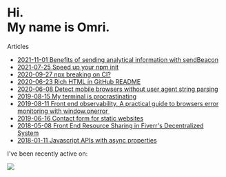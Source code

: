 # Hi.<br>My name is Omri.

Articles

- [2021-11-01 Benefits of sending analytical information with sendBeacon](https://medium.com/fiverr-engineering/benefits-of-sending-analytical-information-with-sendbeacon-a959cb206a7a)
- [2021-07-25 Speed up your npm init](https://omrilotan.medium.com/speed-up-your-npm-init-db867e49b787)
- [2020-09-27 npx breaking on CI?](https://omrilotan.medium.com/npx-breaking-on-ci-b9f3f61d4676)
- [2020-06-23 Rich HTML in GitHub README](https://omrilotan.medium.com/rich-html-in-github-readme-bfb3de791441)
- [2020-06-08 Detect mobile browsers without user agent string parsing](https://medium.com/fiverr-engineering/detect-mobile-browsers-without-user-agent-string-parsing-66e3694ce8cd)
- [2019-08-15 My terminal is procrastinating ](https://omrilotan.medium.com/my-terminal-is-procrastinating-c4cd520c373c)
- [2019-08-11 Front end observability. A practical guide to browsers error monitoring with window.onerror ‍](https://medium.com/fiverr-engineering/front-end-observability-a-practical-guide-to-browsers-error-monitoring-with-window-onerror-307f7a93deef)
- [2019-06-16 Contact form for static websites](https://omrilotan.medium.com/contact-form-for-static-websites-56650393f78c)
- [2018-05-08 Front End Resource Sharing in Fiverr's Decentralized System](https://medium.com/fiverr-engineering/front-end-dependency-sharing-19ed0ce9089e)
- [2018-01-11 Javascript APIs with async properties](https://omrilotan.medium.com/javascript-async-variables-686dc5f03cb2)

I've been recently active on:

[![](https://github-readme-stats.vercel.app/api/pin/?username=cloudflare&repo=workers-types&show_owner=true)](https://github.com/cloudflare/workers-types)